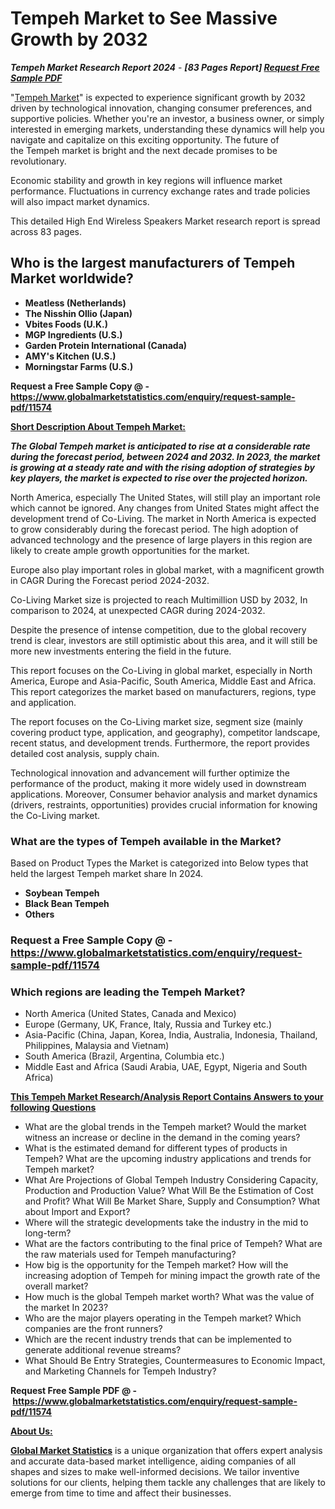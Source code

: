 <h1>Tempeh Market to See Massive Growth by 2032</h1>
<p><em><strong>Tempeh Market Research Report 2024</strong></em>&nbsp;-&nbsp;<em><strong>[83 Pages Report] </strong></em><em><strong><a href="https://www.globalmarketstatistics.com/enquiry/request-sample-pdf/11574">Request Free Sample PDF</a></strong></em></p>
<p>"<a href="https://www.globalmarketstatistics.com/market-reports/tempeh-market-11574">Tempeh Market</a>" is expected to experience significant growth by 2032 driven by technological innovation, changing consumer preferences, and supportive policies. Whether you're an investor, a business owner, or simply interested in emerging markets, understanding these dynamics will help you navigate and capitalize on this exciting opportunity. The future of the&nbsp;Tempeh market is bright and the next decade promises to be revolutionary.</p>
<p>Economic stability and growth in key regions will influence market performance. Fluctuations in currency exchange rates and trade policies will also impact market dynamics.</p>
<p>This detailed&nbsp;High End Wireless Speakers Market research report is spread across 83 pages.</p>
<h2><strong>Who is the largest manufacturers of Tempeh Market worldwide?</strong></h2>
<ul>
<li><strong>Meatless (Netherlands)</strong></li>
<li><strong>The Nisshin Ollio (Japan)</strong></li>
<li><strong>Vbites Foods (U.K.)</strong></li>
<li><strong>MGP Ingredients (U.S.)</strong></li>
<li><strong>Garden Protein International (Canada)</strong></li>
<li><strong>AMY's Kitchen (U.S.)</strong></li>
<li><strong>Morningstar Farms (U.S.)</strong></li>
</ul>
<p><strong>Request a Free Sample Copy @ - <a href="https://www.globalmarketstatistics.com/enquiry/request-sample-pdf/11574">https://www.globalmarketstatistics.com/enquiry/request-sample-pdf/11574</a></strong></p>
<p><strong><u>Short Description About Tempeh Market:</u></strong></p>
<p><strong><em>The Global Tempeh market is anticipated to rise at a considerable rate during the forecast period, between 2024 and 2032. In 2023, the market is growing at a steady rate and with the rising adoption of strategies by key players, the market is expected to rise over the projected horizon.</em></strong></p>
<p>North America, especially The United States, will still play an important role which cannot be ignored. Any changes from United States might affect the development trend of Co-Living. The market in North America is expected to grow considerably during the forecast period. The high adoption of advanced technology and the presence of large players in this region are likely to create ample growth opportunities for the market.</p>
<p>Europe also play important roles in global market, with a magnificent growth in CAGR During the Forecast period 2024-2032.</p>
<p>Co-Living Market size is projected to reach Multimillion USD by 2032, In comparison to 2024, at unexpected CAGR during 2024-2032.</p>
<p>Despite the presence of intense competition, due to the global recovery trend is clear, investors are still optimistic about this area, and it will still be more new investments entering the field in the future.</p>
<p>This report focuses on the Co-Living in global market, especially in North America, Europe and Asia-Pacific, South America, Middle East and Africa. This report categorizes the market based on manufacturers, regions, type and application.</p>
<p>The report focuses on the Co-Living market size, segment size (mainly covering product type, application, and geography), competitor landscape, recent status, and development trends. Furthermore, the report provides detailed cost analysis, supply chain.</p>
<p>Technological innovation and advancement will further optimize the performance of the product, making it more widely used in downstream applications. Moreover, Consumer behavior analysis and market dynamics (drivers, restraints, opportunities) provides crucial information for knowing the Co-Living market.</p>
<h3>What are the types of Tempeh available in the Market?</h3>
<p>Based on Product Types the Market is categorized into Below types that held the largest Tempeh market share In 2024.</p>
<ul>
<li><strong>Soybean Tempeh</strong></li>
<li><strong>Black Bean Tempeh</strong></li>
<li><strong>Others</strong></li>
</ul>
<h3>Request a Free Sample Copy @ - <a href="https://www.globalmarketstatistics.com/enquiry/request-sample-pdf/11574">https://www.globalmarketstatistics.com/enquiry/request-sample-pdf/11574</a></h3>
<h3>Which regions are leading the Tempeh Market?</h3>
<ul>
<li>North America (United States, Canada and Mexico)</li>
<li>Europe (Germany, UK, France, Italy, Russia and Turkey etc.)</li>
<li>Asia-Pacific (China, Japan, Korea, India, Australia, Indonesia, Thailand, Philippines, Malaysia and Vietnam)</li>
<li>South America (Brazil, Argentina, Columbia etc.)</li>
<li>Middle East and Africa (Saudi Arabia, UAE, Egypt, Nigeria and South Africa)</li>
</ul>
<p><strong><u>This Tempeh Market Research/Analysis Report Contains Answers to your following Questions</u></strong></p>
<ul>
<li>What are the global trends in the Tempeh market? Would the market witness an increase or decline in the demand in the coming years?</li>
<li>What is the estimated demand for different types of products in Tempeh? What are the upcoming industry applications and trends for Tempeh market?</li>
<li>What Are Projections of Global Tempeh Industry Considering Capacity, Production and Production Value? What Will Be the Estimation of Cost and Profit? What Will Be Market Share, Supply and Consumption? What about Import and Export?</li>
<li>Where will the strategic developments take the industry in the mid to long-term?</li>
<li>What are the factors contributing to the final price of Tempeh? What are the raw materials used for Tempeh manufacturing?</li>
<li>How big is the opportunity for the Tempeh market? How will the increasing adoption of Tempeh for mining impact the growth rate of the overall market?</li>
<li>How much is the global Tempeh market worth? What was the value of the market In 2023?</li>
<li>Who are the major players operating in the Tempeh market? Which companies are the front runners?</li>
<li>Which are the recent industry trends that can be implemented to generate additional revenue streams?</li>
<li>What Should Be Entry Strategies, Countermeasures to Economic Impact, and Marketing Channels for Tempeh Industry?</li>
</ul>
<p><strong>Request Free Sample PDF @ -&nbsp;<a href="https://www.globalmarketstatistics.com/enquiry/request-sample-pdf/11574">https://www.globalmarketstatistics.com/enquiry/request-sample-pdf/11574</a></strong></p>
<p><strong><u>About Us:</u></strong></p>
<p><strong><a href="https://www.globalmarketstatistics.com/">Global Market Statistics</a></strong> is a unique organization that offers expert analysis and accurate data-based market intelligence, aiding companies of all shapes and sizes to make well-informed decisions. We tailor inventive solutions for our clients, helping them tackle any challenges that are likely to emerge from time to time and affect their businesses.</p>